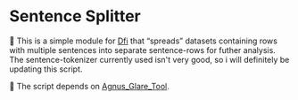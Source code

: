 # Sentence Splitter

:pencil: This is a simple module for [Dfi](github.com/peder2911/Diverse_folio_isle) that “spreads” datasets containing rows with multiple sentences into separate sentence-rows for futher analysis. The sentence-tokenizer currently used isn't very good, so i will definitely be updating this script.

:wrench: The script depends on [Agnus_Glare_Tool](github.com/peder2911/Agnus_Glare_Tool).

